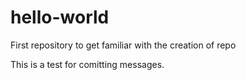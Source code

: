 # hello-world
First repository to get familiar with the creation of repo

This is a test for comitting messages.
